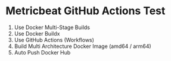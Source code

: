 # Metricbeat GitHub Actions Test
1. Use Docker Multi-Stage Builds  
2. Use Docker Buildx  
3. Use GitHub Actions (Workflows)  
4. Build Multi Architecture Docker Image (amd64 / arm64)  
5. Auto Push Docker Hub  
